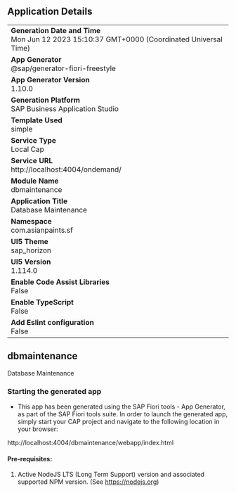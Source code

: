 ## Application Details
|               |
| ------------- |
|**Generation Date and Time**<br>Mon Jun 12 2023 15:10:37 GMT+0000 (Coordinated Universal Time)|
|**App Generator**<br>@sap/generator-fiori-freestyle|
|**App Generator Version**<br>1.10.0|
|**Generation Platform**<br>SAP Business Application Studio|
|**Template Used**<br>simple|
|**Service Type**<br>Local Cap|
|**Service URL**<br>http://localhost:4004/ondemand/
|**Module Name**<br>dbmaintenance|
|**Application Title**<br>Database Maintenance|
|**Namespace**<br>com.asianpaints.sf|
|**UI5 Theme**<br>sap_horizon|
|**UI5 Version**<br>1.114.0|
|**Enable Code Assist Libraries**<br>False|
|**Enable TypeScript**<br>False|
|**Add Eslint configuration**<br>False|

## dbmaintenance

Database Maintenance

### Starting the generated app

-   This app has been generated using the SAP Fiori tools - App Generator, as part of the SAP Fiori tools suite.  In order to launch the generated app, simply start your CAP project and navigate to the following location in your browser:

http://localhost:4004/dbmaintenance/webapp/index.html

#### Pre-requisites:

1. Active NodeJS LTS (Long Term Support) version and associated supported NPM version.  (See https://nodejs.org)


